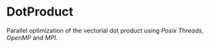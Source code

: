 # DotProduct
Parallel optimization of the vectorial dot product using *Posix Threads*, *OpenMP* and *MPI*.
